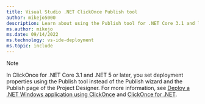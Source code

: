 ```yaml
---
title: Visual Studio .NET ClickOnce Publish tool
author: mikejo5000
description: Learn about using the Publish tool for .NET Core 3.1 and later ClickOnce applications
ms.author: mikejo
ms.date: 09/14/2022
ms.technology: vs-ide-deployment
ms.topic: include
---
```


> [!NOTE]
> In ClickOnce for .NET Core 3.1 and .NET 5 or later, you set deployment properties using the Publish tool instead of the Publish wizard and the Publish page of the Project Designer. For more information, see [Deploy a .NET Windows application using ClickOnce](../../deployment/quickstart-deploy-using-clickonce-folder.md) and [ClickOnce for .NET](../../deployment/clickonce-deployment-dotnet.md).
